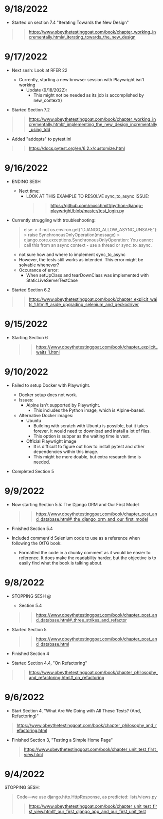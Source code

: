 
# 9/18/2022
- Started on section 7.4 "Iterating Towards the New Design"
>> https://www.obeythetestinggoat.com/book/chapter_working_incrementally.html#_iterating_towards_the_new_design
# 9/17/2022
- Next sesh: Look at RFER 22
    - Currently, starting a new browser session with Playwright isn't working
        - Update (9/18/2022):
            - This might not be needed as its job is accomplished by new_context()

- Started Section 7.2
>> https://www.obeythetestinggoat.com/book/chapter_working_incrementally.html#_implementing_the_new_design_incrementally_using_tdd

- Added "addopts" to pytest.ini
>> https://docs.pytest.org/en/6.2.x/customize.html
# 9/16/2022



- ENDING SESH
    - Next time:
        - LOOK AT THIS EXAMPLE TO RESOLVE sync_to_async ISSUE:
            >> https://github.com/mxschmitt/python-django-playwright/blob/master/test_login.py

- Currently struggling with troubleshooting:
    > else:
            > if not os.environ.get("DJANGO_ALLOW_ASYNC_UNSAFE"):
            > raise SynchronousOnlyOperation(message)
            >            django.core.exceptions.SynchronousOnlyOperation: You cannot call this from an async context - use a thread or sync_to_async.
    - not sure how and where to implement sync_to_async
    - However, the tests still works as intended. This error might be solvable whenever?
    - Occurance of error:
        - When setUpClass and tearDownClass was implemented with StaticLiveServerTestCase

- Started Section 6.2
>> https://www.obeythetestinggoat.com/book/chapter_explicit_waits_1.html#_aside_upgrading_selenium_and_geckodriver

# 9/15/2022


- Starting Section 6
    >> https://www.obeythetestinggoat.com/book/chapter_explicit_waits_1.html
    
# 9/10/2022
- Failed to setup Docker with Playwright.
    - Docker setup does not work.
    - Issues:
        - Alpine isn't supported by Playwright.
            - This includes the Python image, which is Alpine-based.
    - Alternative Docker images: 
        - Ubuntu
            - Building with scratch with Ubuntu is possible, but it takes forever. It would need to download and install a lot of files.
            - This option is subpar as the waiting time is vast.
        - Official Playwright image
            - It is difficult to figure out how to install pytest and other dependencies within this image.
            - This might be more doable, but extra research time is needed.

- Completed Section 5

# 9/9/2022

- Now starting Section 5.5: The Django ORM and Our First Model
    >> https://www.obeythetestinggoat.com/book/chapter_post_and_database.html#_the_django_orm_and_our_first_model

- Finished Section 5.4 

- Included comment'd Selenium code to use as a reference when following the OtTG book.
    - Formatted the code in a chunky comment as it would be easier to reference. It does make the readability harder, but the objective is to easily find what the book is talking about.

# 9/8/2022

- STOPPING SESH @
    - Section 5.4
    >> https://www.obeythetestinggoat.com/book/chapter_post_and_database.html#_three_strikes_and_refactor

- Started Section 5
    >> https://www.obeythetestinggoat.com/book/chapter_post_and_database.html

- Finished Section 4

- Started Section 4.4, "On Refactoring"
>> https://www.obeythetestinggoat.com/book/chapter_philosophy_and_refactoring.html#_on_refactoring

# 9/6/2022

- Start Section 4, "What Are We Doing with All These Tests? (And, Refactoring)"
> https://www.obeythetestinggoat.com/book/chapter_philosophy_and_refactoring.html


- Finished Section 3, "Testing a Simple Home Page"
    > https://www.obeythetestinggoat.com/book/chapter_unit_test_first_view.html

# 9/4/2022
STOPPING SESH:
> Code—​we use django.http.HttpResponse, as predicted:
lists/views.py
>> https://www.obeythetestinggoat.com/book/chapter_unit_test_first_view.html#_our_first_django_app_and_our_first_unit_test